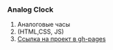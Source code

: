 ### Analog Clock
1.  Аналоговые часы
2.  (HTML,CSS, JS)
3.  [Ссылка на проект в gh-pages](https://borishahn.github.io/clock/)
